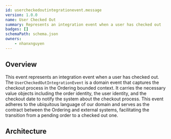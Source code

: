 ```yaml
---
id: usercheckedoutintegrationevent.message
version: 1.0.0
name: User Checked Out
summary: Represents an integration event when a user has checked out
badges: []
schemaPath: schema.json
owners:
	- nhanxnguyen
---
```


## Overview

This event represents an integration event when a user has checked out. The `UserCheckedOutIntegrationEvent` is a domain event that captures the checkout process in the Ordering bounded context. It carries the necessary value objects including the order identity, the user identity, and the checkout date to notify the system about the checkout process. This event adheres to the ubiquitous language of our domain and serves as the contract between the Ordering and external systems, facilitating the transition from a pending order to a checked out one.

## Architecture

<NodeGraph />
